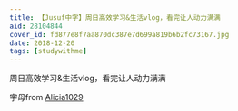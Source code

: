 ```yaml
---
title: 【Jusuf中字】周日高效学习&生活vlog，看完让人动力满满
aid: 28104844
cover_id: fd877e8f7aa870dc387e7d699a819b6b2fc73167.jpg
date: 2018-12-20
tags: [studywithme]
---
```

周日高效学习&生活vlog，看完让人动力满满

字母from [Alicia1029](https://www.bilibili.com/video/av28104844?from=search&seid=2063196648410242154)